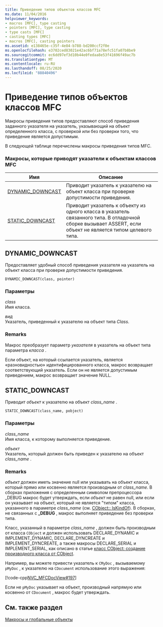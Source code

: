 ```yaml
---
title: Приведение типов объектов классов MFC
ms.date: 11/04/2016
helpviewer_keywords:
- macros [MFC], type casting
- pointers [MFC], type casting
- type casts [MFC]
- casting types [MFC]
- macros [MFC], casting pointers
ms.assetid: e138465e-c35f-4e84-b788-bd200ccf2f0e
ms.openlocfilehash: e3702ced83021e42ac6bf71a78efc51fa07b8be9
ms.sourcegitcommit: ec6dd97ef3d10b44e0fedaa8e53f41696f49ac7b
ms.translationtype: MT
ms.contentlocale: ru-RU
ms.lasthandoff: 08/25/2020
ms.locfileid: "88840496"
---
```

# <a name="type-casting-of-mfc-class-objects"></a>Приведение типов объектов классов MFC

Макросы приведения типов предоставляют способ приведения заданного указателя на указатель, указывающий на объект определенного класса, с проверкой или без проверки того, что приведение является допустимым.

В следующей таблице перечислены макросы приведения типов MFC.

### <a name="macros-that-cast-pointers-to-mfc-class-objects"></a>Макросы, которые приводят указатели к объектам классов MFC

|Имя|Описание|
|-|-|
|[DYNAMIC_DOWNCAST](#dynamic_downcast)|Приводит указатель к указателю на объект класса при проверке допустимости приведения.|
|[STATIC_DOWNCAST](#static_downcast)|Приводит указатель к объекту из одного класса в указатель связанного типа. В отладочной сборке вызывает ASSERT, если объект не является типом целевого типа.|

## <a name="dynamic_downcast"></a><a name="dynamic_downcast"></a> DYNAMIC_DOWNCAST

Предоставляет удобный способ приведения указателя на указатель на объект класса при проверке допустимости приведения.

```
DYNAMIC_DOWNCAST(class, pointer)
```

### <a name="parameters"></a>Параметры

*class*<br/>
Имя класса.

*вид*<br/>
Указатель, приведенный к указателю на объект типа *Class*.

### <a name="remarks"></a>Remarks

Макрос преобразует параметр *указателя* в указатель на объект типа параметра *класса* .

Если объект, на который ссылается указатель, является «разновидностью» идентифицированного класса, макрос возвращает соответствующий указатель. Если он не является допустимым приведением, макрос возвращает значение NULL.

## <a name="static_downcast"></a><a name="static_downcast"></a> STATIC_DOWNCAST

Приводит *объект* к указателю на объект *class_name* .

```
STATIC_DOWNCAST(class_name, pobject)
```

### <a name="parameters"></a>Параметры

*class_name*<br/>
Имя класса, к которому выполняется приведение.

*объект*<br/>
Указатель, который должен быть приведен к указателю на объект *class_name* .

### <a name="remarks"></a>Remarks

*объект* должен иметь значение null или указывать на объект класса, который прямо или косвенно является производным от *class_name*. В сборках приложения с определенным символом препроцессора _DEBUG макрос будет утверждать, если *объект* не равен null, или если он указывает на объект, который не является "типом" класса, указанного в параметре *class_name* (см. [CObject:: IsKindOf](../../mfc/reference/cobject-class.md#iskindof)). В сборках, не связанных с **_DEBUG** , макрос выполняет приведение без проверки типа.

Класс, указанный в параметре *class_name* , должен быть производным от класса `CObject` и должен использовать DECLARE_DYNAMIC и IMPLEMENT_DYNAMIC, DECLARE_DYNCREATE и IMPLEMENT_DYNCREATE, а также макросы DECLARE_SERIAL и IMPLEMENT_SERIAL, как описано в статье [класс CObject: создание производного класса от CObject](../../mfc/deriving-a-class-from-cobject.md).

Например, вы можете привести указатель к `CMyDoc` , вызываемому `pMyDoc` , к указателю на `CDocument` использование этого выражения:

[!code-cpp[NVC_MFCDocView#197](../../mfc/codesnippet/cpp/type-casting-of-mfc-class-objects_1.cpp)]

Если не `pMyDoc` указывает на объект, производный напрямую или косвенно от `CDocument` , макрос будет утверждать.

## <a name="see-also"></a>См. также раздел

[Макросы и глобальные объекты](../../mfc/reference/mfc-macros-and-globals.md)
